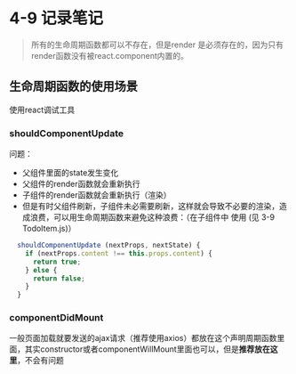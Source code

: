 # 4-9 记录笔记
>所有的生命周期函数都可以不存在，但是render 是必须存在的，因为只有render函数没有被react.component内置的。

## 生命周期函数的使用场景
使用react调试工具

### shouldComponentUpdate
问题：

- 父组件里面的state发生变化
- 父组件的render函数就会重新执行
- 子组件的render函数就会重新执行（渲染） 
- 但是有时父组件刷新，子组件未必需要刷新，这样就会导致不必要的渲染，造成浪费，可以用生命周期函数来避免这种浪费：（在子组件中 使用 (见 3-9 TodoItem.js)）

```js
  shouldComponentUpdate (nextProps, nextState) {
    if (nextProps.content !== this.props.content) {
      return true;
    } else {
      return false;
    } 
  }
```

### componentDidMount   
一般页面加载就要发送的ajax请求（推荐使用axios）都放在这个声明周期函数里面，其实constructor或者componentWillMount里面也可以，但是**推荐放在这里**，不会有问题
